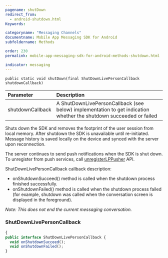 ```yaml
---
pagename: shutDown
redirect_from:
  - android-shutdown.html
Keywords:

categoryname: "Messaging Channels"
documentname: Mobile App Messaging SDK for Android
subfoldername: Methods

order: 230
permalink: mobile-app-messaging-sdk-for-android-methods-shutdown.html

indicator: messaging
---
```


`public static void shutDown(final ShutDownLivePersonCallback shutdownCallback)`

| Parameter | Description |
| :--- | :--- |
| shutdownCallback | A ShutDownLivePersonCallback (see below) implementation to get indication whether the shutdown succeeded or failed |

Shuts down the SDK and removes the footprint of the user session from local memory. After shutdown the SDK is unavailable until re-initiated. Message history is saved locally on the device and synced with the server upon reconnection.

The server continues to send push notifications when the SDK is shut down. To unregister from push services, call [unregisterLPPusher](android-unregisterlppusher.html) API.

ShutDownLivePersonCallback callback description:

- onShutdownSucceed() method is called when the shutdown process finished successfully.
- onShutdownFailed() method is called when the shutdown process failed (for example, shutdown was called when the conversation screen is displayed in the foreground).

*Note: This does not end the current messaging conversation.*

### ShutDownLivePersonCallback

```javascript
{
public interface ShutDownLivePersonCallback {
  void onShutdownSucceed();
  void onShutdownFailed();
}
```

